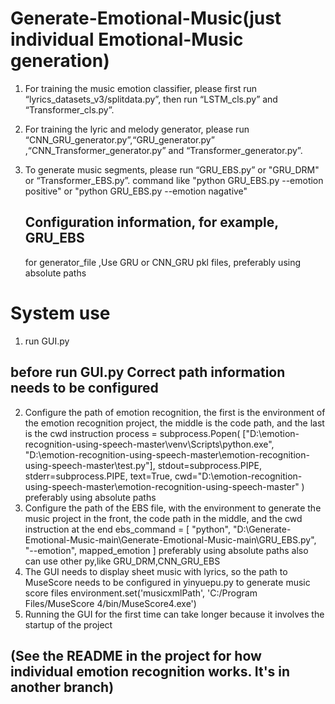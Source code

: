 # Generate-Emotional-Music(just individual Emotional-Music generation)

1. For training the music emotion classifier, please first run “lyrics_datasets_v3/splitdata.py”, then run “LSTM_cls.py” and “Transformer_cls.py”. 

2. For training the lyric and melody generator, please run “CNN_GRU_generator.py”,“GRU_generator.py” ,“CNN_Transformer_generator.py” and “Transformer_generator.py”. 

3. To generate music segments, please run “GRU_EBS.py” or "GRU_DRM" or “Transformer_EBS.py”. 
 command like "python GRU_EBS.py --emotion positive" or "python GRU_EBS.py --emotion nagative" 
     ## Configuration information, for example, GRU_EBS
     for generator_file ,Use GRU or CNN_GRU pkl files, preferably using absolute paths
# System use
1. run GUI.py 
## before run GUI.py  Correct path information needs to be configured
2. Configure the path of emotion recognition, the first is the environment of the emotion recognition project, the middle is the code path, and the last is the cwd instruction 
process = subprocess.Popen(
                ["D:\\emotion-recognition-using-speech-master\\venv\\Scripts\\python.exe",
                 "D:\\emotion-recognition-using-speech-master\\emotion-recognition-using-speech-master\\test.py"],
                stdout=subprocess.PIPE, stderr=subprocess.PIPE, text=True,
                cwd="D:\\emotion-recognition-using-speech-master\\emotion-recognition-using-speech-master"
            )
preferably using absolute paths
3. Configure the path of the EBS file, with the environment to generate the music project in the front, the code path in the middle, and the cwd instruction at the end
ebs_command = [
                "python",
                "D:\\Generate-Emotional-Music-main\\Generate-Emotional-Music-main\\GRU_EBS.py",
                "--emotion",
                mapped_emotion
            ]
preferably using absolute paths
also can use other py,like GRU_DRM,CNN_GRU_EBS
4. The GUI needs to display sheet music with lyrics, so the path to MuseScore needs to be configured in yinyuepu.py to generate music score files
   environment.set('musicxmlPath', 'C:/Program Files/MuseScore 4/bin/MuseScore4.exe')
5. Running the GUI for the first time can take longer because it involves the startup of the project
   
## (See the README in the project for how individual emotion recognition works. It's in another branch)
